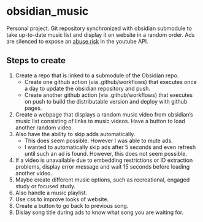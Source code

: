 # obsidian_music
Personal project. Git repository synchronized with obsidian submodule to take up-to-date music list and display it on website in a random order. Ads are silenced to expose an [abuse risk](https://bughunters.google.com/learn/improving-your-reports/getting-started/5488635656536064/what-is-an-abuse-risk) in the youtube API.

## Steps to create
1. Create a repo that is linked to a submodule of the Obsidian repo.
   * Create one github action (via .github/workflows) that executes once a day to update the obsidian repository and push.
   * Create another github action (via .github/workflows) that executes on push to build the distributable version and deploy with github pages. 
4. Create a webpage that displays a random music video from obsidian’s music list consisting of links to music videos. Have a button to load another random video.
5. Also have the ability to skip adds automatically.
   * This does seem possible. However I was able to mute ads.
   * I wanted to automatically skip ads after 5 seconds and even refresh until such an ad is found. However, this does not seem possible.
6. If a video is unavailable due to embedding restrictions or ID extraction problems, display error message and wait 15 seconds before loading another video.
7. Maybe create different music options, such as recreational, engaged study or focused study.
8. Also handle a music playlist.
9. Use css to improve looks of website.
10. Create a button to go back to previous song.
11. Dislay song title during ads to know what song you are waiting for.
